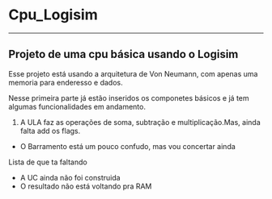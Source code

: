 # Cpu_Logisim
---
## Projeto de  uma cpu básica usando o Logisim

Esse projeto está usando a arquitetura de Von Neumann, com apenas uma memoria para enderesso e dados.


Nesse primeira parte já estão inseridos os componetes básicos e já tem algumas funcionalidades em andamento.
1. A ULA faz as operações de soma, subtração e multiplicação.Mas, ainda falta add os flags.

- O Barramento está um pouco confudo, mas vou concertar ainda 

Lista de que ta faltando
* A UC ainda não foi construida
* O resultado não está voltando pra RAM
